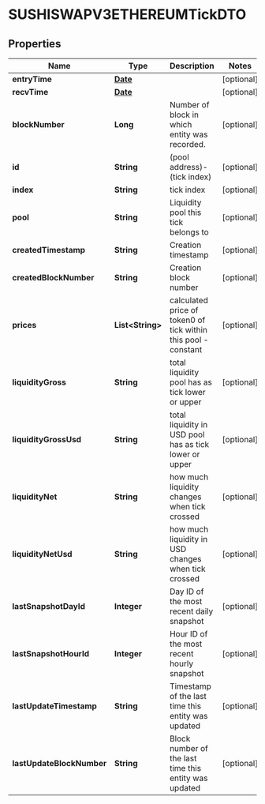 

# SUSHISWAPV3ETHEREUMTickDTO

## Properties

Name | Type | Description | Notes
------------ | ------------- | ------------- | -------------
**entryTime** | [**Date**](Date.md) |  |  [optional]
**recvTime** | [**Date**](Date.md) |  |  [optional]
**blockNumber** | **Long** | Number of block in which entity was recorded. |  [optional]
**id** | **String** | (pool address)-(tick index) |  [optional]
**index** | **String** | tick index |  [optional]
**pool** | **String** | Liquidity pool this tick belongs to |  [optional]
**createdTimestamp** | **String** | Creation timestamp |  [optional]
**createdBlockNumber** | **String** | Creation block number |  [optional]
**prices** | **List&lt;String&gt;** | calculated price of token0 of tick within this pool - constant |  [optional]
**liquidityGross** | **String** | total liquidity pool has as tick lower or upper |  [optional]
**liquidityGrossUsd** | **String** | total liquidity in USD pool has as tick lower or upper |  [optional]
**liquidityNet** | **String** | how much liquidity changes when tick crossed |  [optional]
**liquidityNetUsd** | **String** | how much liquidity in USD changes when tick crossed |  [optional]
**lastSnapshotDayId** | **Integer** | Day ID of the most recent daily snapshot |  [optional]
**lastSnapshotHourId** | **Integer** | Hour ID of the most recent hourly snapshot |  [optional]
**lastUpdateTimestamp** | **String** | Timestamp of the last time this entity was updated |  [optional]
**lastUpdateBlockNumber** | **String** | Block number of the last time this entity was updated |  [optional]




